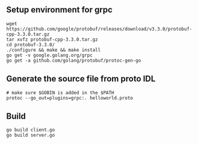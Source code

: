 ## Setup environment for grpc
```
wget https://github.com/google/protobuf/releases/download/v3.3.0/protobuf-cpp-3.3.0.tar.gz
tar xvfz protobuf-cpp-3.3.0.tar.gz
cd protobuf-3.3.0/
./configure && make && make install
go get -v google.golang.org/grpc
go get -a github.com/golang/protobuf/protoc-gen-go

```

## Generate the source file from proto IDL
```
# make sure $GOBIN is added in the $PATH
protoc --go_out=plugins=grpc:. helloworld.proto
```

## Build
```
go build client.go
go build server.go
```